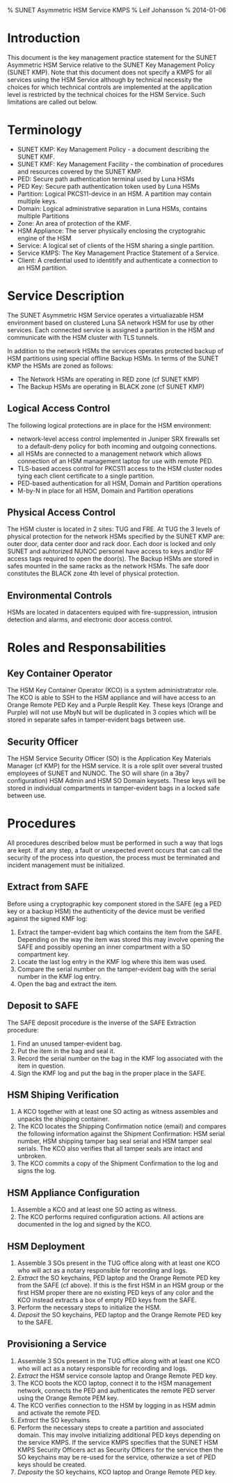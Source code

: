 % SUNET Asymmetric HSM Service KMPS
% Leif Johansson
% 2014-01-06

Introduction
============

This document is the key management practice statement for the SUNET Asymmetric HSM Service relative to the SUNET Key Management Policy (SUNET KMP). Note that this document does not specify a KMPS for all services using the HSM Service although by technical necessity the choices for which technical controls are implemented at the application level is restricted by the technical choices for the HSM Service. Such limitations are called out below.

Terminology
===========

- SUNET KMP: Key Management Policy - a document describing the SUNET KMF.
- SUNET KMF: Key Management Facility - the combination of procedures and resources covered by the SUNET KMP.
- PED: Secure path authentication terminal used by Luna HSMs
- PED Key: Secure path authentication token used by Luna HSMs
- Partition: Logical PKCS11-device in an HSM. A partition may contain multiple keys.
- Domain: Logical administrative separation in Luna HSMs, contains multiple Partitions
- Zone: An area of protection of the KMF.
- HSM Appliance: The server physically enclosing the cryptograhic engine of the HSM
- Service: A logical set of clients of the HSM sharing a single partition.
- Service KMPS: The Key Management Practice Statement of a Service.
- Client: A credential used to identitify and authenticate a connection to an HSM partition.

Service Description
===================

The SUNET Asymmetric HSM Service operates a virtualiazable HSM environment based on clustered Luna SA network HSM for use by other services. Each connected service is assigned a partition in the HSM and communicate with the HSM cluster with TLS tunnels. 

In addition to the network HSMs the services operates protected backup of HSM partitions using special offline Backup HSMs. In terms of the SUNET KMP the HSMs are zoned as follows:

- The Network HSMs are operating in RED zone (cf SUNET KMP)
- The Backup HSMs are operating in BLACK zone (cf SUNET KMP)

Logical Access Control
-------------------

The following logical protections are in place for the HSM environment:

- network-level access control implemented in Juniper SRX firewalls set to a default-deny policy for both incoming and outgoing connections.
- all HSMs are connected to a management network which allows connection of an HSM management laptop for use with remote PED.
- TLS-based access control for PKCS11 access to the HSM cluster nodes tying each client certificate to a single partition.
- PED-based authentication for all HSM, Domain and Partition operations
- M-by-N in place for all HSM, Domain and Partition operations

Physical Access Control
--------------------

The HSM cluster is located in 2 sites: TUG and FRE. At TUG the 3 levels of physical protection for the network HSMs specified by the SUNET KMP are: outer door, data center door and rack door. Each door is locked and only SUNET and auhtorized NUNOC personel have access to keys and/or RF access tags required to open the door(s). The Backup HSMs are stored in safes mounted in the same racks as the network HSMs. The safe door constitutes the BLACK zone 4th level of physical protection.

Environmental Controls
----------------------

HSMs are located in datacenters equiped with fire-suppression, intrusion detection and alarms, and electronic door access control.

Roles and Responsabilities
==========================

Key Container Operator
----------------------

The HSM Key Container Operator (KCO) is a system administratrator role. The KCO is able to SSH to the HSM appliance and will have access to an Orange Remote PED Key and a Purple Resplit Key. These keys (Orange and Purple) will not use MbyN but will be duplicated in 3 copies which will be stored in separate safes in tamper-evident bags between use.

Security Officer
----------------

The HSM Service Security Officer (SO) is the Application Key Materials Manager (cf KMP) for the HSM service. It is a role split over several trusted employees of SUNET and NUNOC. The SO will share (in a 3by7 configuration) HSM Admin and HSM SO Domain keysets. These keys will be stored in individual compartments in tamper-evident bags in a locked safe between use.

Procedures
==========

All procedures described below must be performed in such a way that logs are kept. If at any step, a fault or unexpected event occurs that can call the security of the process into question, the process must be terminated and incident management must be initialized.

Extract from SAFE
-----------------

Before using a cryptographic key component stored in the SAFE (eg a PED key or a backup HSM) the authenticity of the device must be verified against the signed KMF log:

1. Extract the tamper-evident bag which contains the item from the SAFE. Depending on the way the item was stored this may involve opening the SAFE and possibly opening an inner compartment with a SO compartment key.
2. Locate the last log entry in the KMF log where this item was used. 
3. Compare the serial number on the tamper-evident bag with the serial number in the KMF log entry.
4. Open the bag and extract the item.

Deposit to SAFE
------------

The SAFE deposit procedure is the inverse of the SAFE Extraction procedure:

1. Find an unused tamper-evident bag.
2. Put the item in the bag and seal it.
3. Record the serial number on the bag in the KMF log associated with the item in question.
4. Sign the KMF log and put the bag in the proper place in the SAFE.

HSM Shiping Verification
------------------------

1. A KCO together with at least one SO acting as witness assembles and unpacks the shipping container. 
2. The KCO locates the Shipping Confirmation notice (email) and compares the following information against the Shipment Confirmation: HSM serial number, HSM shipping tamper bag seal serial and HSM tamper seal serials. The KCO also verifies that all tamper seals are intact and unbroken.
3. The KCO commits a copy of the Shipment Confirmation to the log and signs the log.

HSM Appliance Configuration
---------------------------

1. Assemble a KCO and at least one SO acting as witness.
1. The KCO performs required configuration actions. All actions are documented in the log and signed by the KCO. 

HSM Deployment
--------------

1. Assemble 3 SOs present in the TUG office along with at least one KCO who will act as a notary responsible for recording and logs.
2. _Extract_ the SO keychains, PED laptop and the Orange Remote PED key from the SAFE (cf above). If this is the first HSM in an HSM group or the first HSM proper there are no existing PED keys of any color and the KCO instead extracts a box of empty PED keys from the SAFE.
3. Perform the necessary steps to initialize the HSM.
4. _Deposit_ the SO keychains, PED laptop and the Orange Remote PED key to the SAFE.

Provisioning a Service
----------------------

1. Assemble 3 SOs present in the TUG office along with at least one KCO who will act as a notary responsible for recording and logs.
2. _Extract_ the HSM service console laptop and Orange Remote PED key.
3. The KCO boots the KCO laptop, connect it to the HSM management network, connects the PED and authenticates the remote PED server using the Orange Remote PEM key.
4. The KCO verifies connection to the HSM by logging in as HSM admin and activate the remote PED.
5. _Extract_ the SO keychains
6. Perform the necessary steps to create a partition and associated domain. This may involve initializing additional PED keys depending on the service KMPS. If the service KMPS specifies that the SUNET HSM KMPS Security Officers act as Security Officers for the service then the SO keychains may be re-used for the service, otherwize a set of PED keys should be created.
7. _Deposity_ the SO keychains, KCO laptop and Orange Remote PED key.
